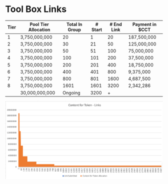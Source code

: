 # Tool Box Links



| Tier | Pool Tier Allocation    | Total In Group | # Start | # End Link |  Payment in $CCT                       |
| ---- | ----------------------- | -------------- | ------- | ---------- | -------------------------------------- |
| 1    |           3,750,000,000 | 20             | 1       | 20         |                          187,500,000   |
| 2    |           3,750,000,000 | 30             | 21      | 50         |                          125,000,000   |
| 3    |           3,750,000,000 | 50             | 51      | 100        |                            75,000,000  |
| 4    |           3,750,000,000 | 100            | 101     | 200        |                            37,500,000  |
| 5    |           3,750,000,000 | 200            | 201     | 400        |                            18,750,000  |
| 6    |           3,750,000,000 | 400            | 401     | 800        |                              9,375,000 |
| 7    |           3,750,000,000 | 800            | 801     | 1600       |                              4,687,500 |
| 8    |           3,750,000,000 | 1601           | 1601    | 3200       |                              2,342,286 |
|      |         30,000,000,000  | Ongoing        | 3200    | +          |                                        |

![](../../.gitbook/assets/Picture11.png)
